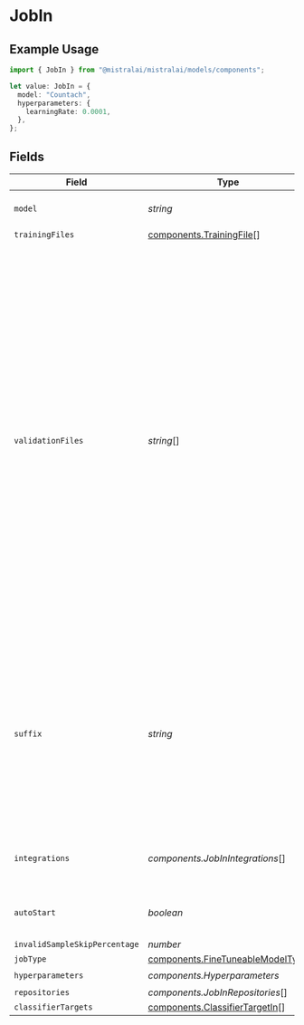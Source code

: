 # JobIn

## Example Usage

```typescript
import { JobIn } from "@mistralai/mistralai/models/components";

let value: JobIn = {
  model: "Countach",
  hyperparameters: {
    learningRate: 0.0001,
  },
};
```

## Fields

| Field                                                                                                                                                                                                                                                                                                                                                             | Type                                                                                                                                                                                                                                                                                                                                                              | Required                                                                                                                                                                                                                                                                                                                                                          | Description                                                                                                                                                                                                                                                                                                                                                       |
| ----------------------------------------------------------------------------------------------------------------------------------------------------------------------------------------------------------------------------------------------------------------------------------------------------------------------------------------------------------------- | ----------------------------------------------------------------------------------------------------------------------------------------------------------------------------------------------------------------------------------------------------------------------------------------------------------------------------------------------------------------- | ----------------------------------------------------------------------------------------------------------------------------------------------------------------------------------------------------------------------------------------------------------------------------------------------------------------------------------------------------------------- | ----------------------------------------------------------------------------------------------------------------------------------------------------------------------------------------------------------------------------------------------------------------------------------------------------------------------------------------------------------------- |
| `model`                                                                                                                                                                                                                                                                                                                                                           | *string*                                                                                                                                                                                                                                                                                                                                                          | :heavy_check_mark:                                                                                                                                                                                                                                                                                                                                                | The name of the model to fine-tune.                                                                                                                                                                                                                                                                                                                               |
| `trainingFiles`                                                                                                                                                                                                                                                                                                                                                   | [components.TrainingFile](../../models/components/trainingfile.md)[]                                                                                                                                                                                                                                                                                              | :heavy_minus_sign:                                                                                                                                                                                                                                                                                                                                                | N/A                                                                                                                                                                                                                                                                                                                                                               |
| `validationFiles`                                                                                                                                                                                                                                                                                                                                                 | *string*[]                                                                                                                                                                                                                                                                                                                                                        | :heavy_minus_sign:                                                                                                                                                                                                                                                                                                                                                | A list containing the IDs of uploaded files that contain validation data. If you provide these files, the data is used to generate validation metrics periodically during fine-tuning. These metrics can be viewed in `checkpoints` when getting the status of a running fine-tuning job. The same data should not be present in both train and validation files. |
| `suffix`                                                                                                                                                                                                                                                                                                                                                          | *string*                                                                                                                                                                                                                                                                                                                                                          | :heavy_minus_sign:                                                                                                                                                                                                                                                                                                                                                | A string that will be added to your fine-tuning model name. For example, a suffix of "my-great-model" would produce a model name like `ft:open-mistral-7b:my-great-model:xxx...`                                                                                                                                                                                  |
| `integrations`                                                                                                                                                                                                                                                                                                                                                    | *components.JobInIntegrations*[]                                                                                                                                                                                                                                                                                                                                  | :heavy_minus_sign:                                                                                                                                                                                                                                                                                                                                                | A list of integrations to enable for your fine-tuning job.                                                                                                                                                                                                                                                                                                        |
| `autoStart`                                                                                                                                                                                                                                                                                                                                                       | *boolean*                                                                                                                                                                                                                                                                                                                                                         | :heavy_minus_sign:                                                                                                                                                                                                                                                                                                                                                | This field will be required in a future release.                                                                                                                                                                                                                                                                                                                  |
| `invalidSampleSkipPercentage`                                                                                                                                                                                                                                                                                                                                     | *number*                                                                                                                                                                                                                                                                                                                                                          | :heavy_minus_sign:                                                                                                                                                                                                                                                                                                                                                | N/A                                                                                                                                                                                                                                                                                                                                                               |
| `jobType`                                                                                                                                                                                                                                                                                                                                                         | [components.FineTuneableModelType](../../models/components/finetuneablemodeltype.md)                                                                                                                                                                                                                                                                              | :heavy_minus_sign:                                                                                                                                                                                                                                                                                                                                                | N/A                                                                                                                                                                                                                                                                                                                                                               |
| `hyperparameters`                                                                                                                                                                                                                                                                                                                                                 | *components.Hyperparameters*                                                                                                                                                                                                                                                                                                                                      | :heavy_check_mark:                                                                                                                                                                                                                                                                                                                                                | N/A                                                                                                                                                                                                                                                                                                                                                               |
| `repositories`                                                                                                                                                                                                                                                                                                                                                    | *components.JobInRepositories*[]                                                                                                                                                                                                                                                                                                                                  | :heavy_minus_sign:                                                                                                                                                                                                                                                                                                                                                | N/A                                                                                                                                                                                                                                                                                                                                                               |
| `classifierTargets`                                                                                                                                                                                                                                                                                                                                               | [components.ClassifierTargetIn](../../models/components/classifiertargetin.md)[]                                                                                                                                                                                                                                                                                  | :heavy_minus_sign:                                                                                                                                                                                                                                                                                                                                                | N/A                                                                                                                                                                                                                                                                                                                                                               |
